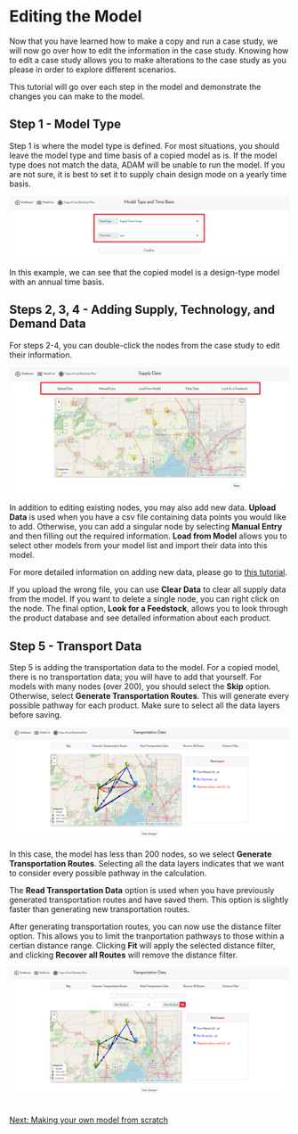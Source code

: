 <h1>Editing the Model</h1>

<p>
    Now that you have learned how to make a copy and run a case study, we will now go over how to edit the information in the case study. Knowing how to edit a case study allows you to make alterations to the case study as you please in order to explore different scenarios. 
</p>

<p>
    This tutorial will go over each step in the model and demonstrate the changes you can make to the model. 
</p>

<h2>Step 1 - Model Type</h2>

<p>
    Step 1 is where the model type is defined. For most situations, you should leave the model type and time basis of a copied model as is. If the model type does not match the data, ADAM will be unable to run the model. If you are not sure, it is best to set it to supply chain design mode on a yearly time basis. 
</p>

<img src="Pictures\Dashboard_tutorials\edit_model\step1.png">

<p>
    In this example, we can see that the copied model is a design-type model with an annual time basis. 
</p>

<h2>Steps 2, 3, 4 - Adding Supply, Technology, and Demand Data</h2>

<p>
    For steps 2-4, you can double-click the nodes from the case study to edit their information. 
</p>

<img src="Pictures\Dashboard_tutorials\edit_model\step2.png">

<p>
    In addition to editing existing nodes, you may also add new data. <b>Upload Data</b> is used when you have a csv file containing data points you would like to add. Otherwise, you can add a singular node by selecting <b>Manual Entry</b> and then filling out the required information. <b>Load from Model</b> allows you to select other models from your model list and import their data into this model. 
</p>

<p>
    For more detailed information on adding new data, please go to 
<a href="/ADAM_Documentation/dashboard_input_data.html">this tutorial</a>.
    
</p>

<p>
    If you upload the wrong file, you can use <b>Clear Data</b> to clear all supply data from the model. If you want to delete a single node, you can right click on the node. The final option, <b>Look for a Feedstock</b>, allows you to look through the product database and see detailed information about each product. 
</p>

<h2>Step 5 - Transport Data</h2>

<p>
    Step 5 is adding the transportation data to the model. For a copied model, there is no transportation data; you will have to add that yourself. For models with many nodes (over 200), you should select the <b>Skip</b> option. Otherwise, select <b>Generate Transportation Routes</b>. This will generate every possible pathway for each product. Make sure to select all the data layers before saving. 
</p>

<img src="Pictures\Dashboard_tutorials\edit_model\step5.png">

<p>
    In this case, the model has less than 200 nodes, so we select <b>Generate Transportation Routes</b>. Selecting all the data layers indicates that we want to consider every possible pathway in the calculation. 
</p>

<p>
    The <b>Read Transportation Data</b> option is used when you have previously generated transportation routes and have saved them. This option is slightly faster than generating new transportation routes. 
</p>

<p>
    After generating transportation routes, you can now use the distance filter option. This allows you to limit the tranportation pathways to those within a certian distance range. Clicking <b>Fit</b> will apply the selected distance filter, and clicking <b>Recover all Routes</b> will remove the distance filter. 
</p>

<img src="Pictures\Dashboard_tutorials\edit_model\step5_filter.png">

<br>
<br>

<a href="/ADAM_Documentation/dashboard_new_model.html">Next: Making your own model from scratch</a>